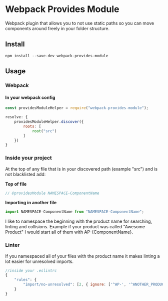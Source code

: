 Webpack Provides Module
==========

Webpack plugin that allows you to not use static paths so you can move components around freely in your folder structure.

Install
----
    npm install --save-dev webpack-provides-module

Usage
----
### Webpack

#### In your webpack config
```JavaScript
const providesModuleHelper = require("webpack-provides-module");

resolve: {
    providesModuleHelper.discover({
        roots: [
            root("src")
        ]
    })
}
```

### Inside your project
At the top of any file that is in your discovered path (example "src") and is not blacklisted add:

<b>Top of file</b>
```JavaScript
// @providesModule NAMESPACE-ComponentName
```
<b>Importing in another file</b>
```JavaScript
import NAMESPACE-ComponentName from "NAMESPACE-ComponentName";
```

I like to namespace the beginning with the product name for searching, linting and collisions.  Example if your product was called "Awesome Product" I would start all of them with AP-{ComponentName}.

### Linter
If you namespaced all of your files with the product name it makes linting a lot easier for unresolved imports.

```JavaScript
//inside your .eslintrc
{
    "rules": {
        "import/no-unresolved": [2, { ignore: ['^AP-', '^ANOTHER_PRODUCT-',] }]
    }
}
```
